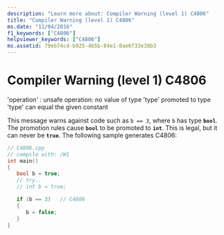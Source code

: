 ```yaml
---
description: "Learn more about: Compiler Warning (level 1) C4806"
title: "Compiler Warning (level 1) C4806"
ms.date: "11/04/2016"
f1_keywords: ["C4806"]
helpviewer_keywords: ["C4806"]
ms.assetid: 79eb74cd-b925-4b5b-84e1-8ae6f33e38b3
---
```

# Compiler Warning (level 1) C4806

'operation' : unsafe operation: no value of type 'type' promoted to type 'type' can equal the given constant

This message warns against code such as `b == 3`, where `b` has type **`bool`**. The promotion rules cause **`bool`** to be promoted to **`int`**. This is legal, but it can never be **`true`**. The following sample generates C4806:

```cpp
// C4806.cpp
// compile with: /W1
int main()
{
   bool b = true;
   // try..
   // int b = true;

   if (b == 3)   // C4806
   {
      b = false;
   }
}
```
